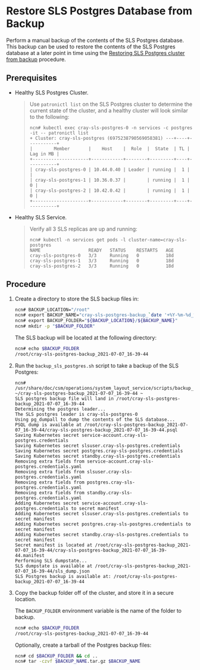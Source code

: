 # Restore SLS Postgres Database from Backup

Perform a manual backup of the contents of the SLS Postgres database. This backup can be used to restore the contents of the SLS Postgres database at a later point in time using the [Restoring SLS Postgres cluster from backup](Restore_SLS_Postgres_Database_from_Backup.md) procedure.

## Prerequisites
- Healthy SLS Postgres Cluster.
    > Use `patronictl list` on the SLS Postgres cluster to determine the current state of the cluster, and a healthy cluster will look similar to the following:
    > ```
    > ncn# kubectl exec cray-sls-postgres-0 -n services -c postgres -it -- patronictl list
    > + Cluster: cray-sls-postgres (6975238790569058381) ---+----+-----------+
    > |        Member       |    Host    |  Role  |  State  | TL | Lag in MB |
    > +---------------------+------------+--------+---------+----+-----------+
    > | cray-sls-postgres-0 | 10.44.0.40 | Leader | running |  1 |           |
    > | cray-sls-postgres-1 | 10.36.0.37 |        | running |  1 |         0 |
    > | cray-sls-postgres-2 | 10.42.0.42 |        | running |  1 |         0 |
    > +---------------------+------------+--------+---------+----+-----------+
    > ```
- Healthy SLS Service.
    > Verify all 3 SLS replicas are up and running:
    > ```
    > ncn# kubectl -n services get pods -l cluster-name=cray-sls-postgres
    > NAME                  READY   STATUS    RESTARTS   AGE
    > cray-sls-postgres-0   3/3     Running   0          18d
    > cray-sls-postgres-1   3/3     Running   0          18d
    > cray-sls-postgres-2   3/3     Running   0          18d
    > ```

## Procedure
1. Create a directory to store the SLS backup files in:
    ```bash
    ncn# BACKUP_LOCATION="/root"
    ncn# export BACKUP_NAME="cray-sls-postgres-backup_`date '+%Y-%m-%d_%H-%M-%S'`"
    ncn# export BACKUP_FOLDER="${BACKUP_LOCATION}/${BACKUP_NAME}" 
    ncn# mkdir -p "$BACKUP_FOLDER"
    ```

    The SLS backup will be located at the following directory:
    ```bash
    ncn# echo $BACKUP_FOLDER
    /root/cray-sls-postgres-backup_2021-07-07_16-39-44
    ```

2. Run the `backup_sls_postgres.sh` script to take a backup of the SLS Postgres:
    ```
    ncn# /usr/share/doc/csm/operations/system_layout_service/scripts/backup_sls_postgres.sh
    ~/cray-sls-postgres-backup_2021-07-07_16-39-44 ~
    SLS postgres backup file will land in /root/cray-sls-postgres-backup_2021-07-07_16-39-44
    Determining the postgres leader...
    The SLS postgres leader is cray-sls-postgres-0
    Using pg_dumpall to dump the contents of the SLS database...
    PSQL dump is available at /root/cray-sls-postgres-backup_2021-07-07_16-39-44/cray-sls-postgres-backup_2021-07-07_16-39-44.psql
    Saving Kubernetes secret service-account.cray-sls-postgres.credentials
    Saving Kubernetes secret slsuser.cray-sls-postgres.credentials
    Saving Kubernetes secret postgres.cray-sls-postgres.credentials
    Saving Kubernetes secret standby.cray-sls-postgres.credentials
    Removing extra fields from service-account.cray-sls-postgres.credentials.yaml
    Removing extra fields from slsuser.cray-sls-postgres.credentials.yaml
    Removing extra fields from postgres.cray-sls-postgres.credentials.yaml
    Removing extra fields from standby.cray-sls-postgres.credentials.yaml
    Adding Kubernetes secret service-account.cray-sls-postgres.credentials to secret manifest
    Adding Kubernetes secret slsuser.cray-sls-postgres.credentials to secret manifest
    Adding Kubernetes secret postgres.cray-sls-postgres.credentials to secret manifest
    Adding Kubernetes secret standby.cray-sls-postgres.credentials to secret manifest
    Secret manifest is located at /root/cray-sls-postgres-backup_2021-07-07_16-39-44/cray-sls-postgres-backup_2021-07-07_16-39-44.manifest
    Performing SLS dumpstate...
    SLS dumpstate is available at /root/cray-sls-postgres-backup_2021-07-07_16-39-44/sls_dump.json
    SLS Postgres backup is available at: /root/cray-sls-postgres-backup_2021-07-07_16-39-44
    ```
    
3. Copy the backup folder off of the cluster, and store it in a secure location.

    The `BACKUP_FOLDER` environment variable is the name of the folder to backup.
    ```bash
    ncn# echo $BACKUP_FOLDER
    /root/cray-sls-postgres-backup_2021-07-07_16-39-44
    ```

    Optionally, create a tarball of the Postgres backup files:
    ```bash
    ncn# cd $BACKUP_FOLDER && cd ..
    ncn# tar -czvf $BACKUP_NAME.tar.gz $BACKUP_NAME
    ```